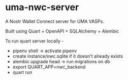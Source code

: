 # uma-nwc-server

A Nostr Wallet Connect server for UMA VASPs.

Built using Quart + OpenAPI + SQLAlchemy + Alembic

To run quart server locally -

- pipenv shell -> activate pipenv
- create instance/nwc.sqlite if it doesn't already exists
- alembic upgrade head -> run migrations on db
- export QUART_APP=nwc_backend
- quart run
